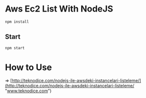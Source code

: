 # Aws Ec2 List With NodeJS
```sh
npm install
```

## Start 
```sh
npm start
```

# How to Use
=> [http://teknodice.com/nodejs-ile-awsdeki-instancelari-listeleme/](http://teknodice.com/nodejs-ile-awsdeki-instancelari-listeleme/ "www.teknodice.com")
